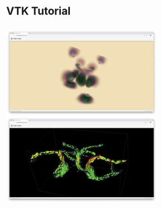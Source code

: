 # VTK Tutorial

<p style="float: left;">
  <img src="../../../docs/content/examples/SimpleRayCast.jpg" width="400">
  <img src="../../../docs/content/examples/CarotidFlow.jpg" width="400">
</p>


